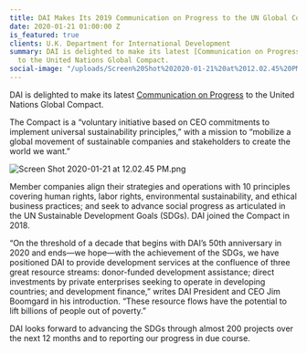 ```yaml
---
title: DAI Makes Its 2019 Communication on Progress to the UN Global Compact
date: 2020-01-21 01:00:00 Z
is_featured: true
clients: U.K. Department for International Development
summary: DAI is delighted to make its latest [Communication on Progress](https://s3-us-west-2.amazonaws.com/ungc-production/attachments/cop_2020/482447/original/DAI_UNGC_Communication_on_Progress_2019.pdf?1579620304)
  to the United Nations Global Compact.
social-image: "/uploads/Screen%20Shot%202020-01-21%20at%2012.02.45%20PM.png"
---
```


DAI is delighted to make its latest [Communication on Progress](https://s3-us-west-2.amazonaws.com/ungc-production/attachments/cop_2020/482447/original/DAI_UNGC_Communication_on_Progress_2019.pdf?1579620304) to the United Nations Global Compact.

The Compact is a “voluntary initiative based on CEO commitments to implement universal sustainability principles,” with a mission to “mobilize a global movement of sustainable companies and stakeholders to create the world we want.”

![Screen Shot 2020-01-21 at 12.02.45 PM.png](/uploads/Screen%20Shot%202020-01-21%20at%2012.02.45%20PM.png)

<!--more-->

Member companies align their strategies and operations with 10 principles covering human rights, labor rights, environmental sustainability, and ethical business practices; and seek to advance social progress as articulated in the UN Sustainable Development Goals (SDGs). DAI joined the Compact in 2018.

“On the threshold of a decade that begins with DAI’s 50th anniversary in 2020 and ends—we hope—with the achievement of the SDGs, we have positioned DAI to provide development services at the confluence of three great resource streams: donor-funded development assistance; direct investments by private enterprises seeking to operate in developing countries; and development finance,” writes DAI President and CEO Jim Boomgard in his introduction. “These resource flows have the potential to lift billions of people out of poverty.”

DAI looks forward to advancing the SDGs through almost 200 projects over the next 12 months and to reporting our progress in due course.
